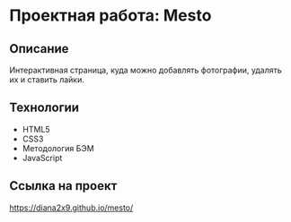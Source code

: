 # Проектная работа: Mesto

## Описание
Интерактивная страница, куда можно добавлять фотографии, удалять их и ставить лайки.

## Технологии
* HTML5
* CSS3
* Методология БЭМ
* JavaScript

## Ссылка на проект
https://diana2x9.github.io/mesto/
